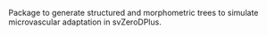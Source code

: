 Package to generate structured and morphometric trees to simulate microvascular adaptation in svZeroDPlus.
